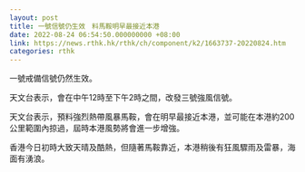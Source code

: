 ```yaml
---
layout: post
title: 一號信號仍生效　料馬鞍明早最接近本港
date: 2022-08-24 06:54:50.000000000 +08:00
link: https://news.rthk.hk/rthk/ch/component/k2/1663737-20220824.htm
categories: rthk
---
```


一號戒備信號仍然生效。

天文台表示，會在中午12時至下午2時之間，改發三號強風信號。

天文台表示，預料強烈熱帶風暴馬鞍，會在明早最接近本港，並可能在本港約200公里範圍內掠過，屆時本港風勢將會進一步增強。

香港今日初時大致天晴及酷熱，但隨著馬鞍靠近，本港稍後有狂風驟雨及雷暴，海面有湧浪。
